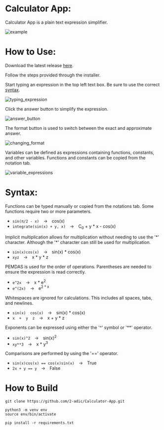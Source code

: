 # Calculator App:
Calculator App is a plain text expression simplifier.

![example](https://github.com/user-attachments/assets/63c7ff34-3a8d-4066-afbd-995be43806e1)

# How to Use:

Download the latest release [here](https://github.com/2-adic/Calculator-App/releases/latest).

Follow the steps provided through the installer.

Start typing an expression in the top left text box. Be sure to use the correct [syntax](#syntax).

![typing_expression](https://github.com/user-attachments/assets/ee3b6552-ef8f-4b1f-9895-97fe06cf78de)

Click the answer button to simplify the expression.

![answer_button](https://github.com/user-attachments/assets/dfbfbfd4-7467-4d95-9bea-ce78af995753)

The format button is used to switch between the exact and approximate answer.

![changing_format](https://github.com/user-attachments/assets/458e0b2e-9b52-4546-833c-63cd998057f1)

Variables can be defined as expressions containing functions, constants, and other variables. Functions and constants can be copied from the notation tab.

![variable_expressions](https://github.com/user-attachments/assets/7d14f8c2-a7b3-4cf0-b297-81e291bbe3c1)

# Syntax:

Functions can be typed manually or copied from the notations tab. Some functions require two or more parameters.
- ````sin(π/2 - x)````&emsp;→&emsp;cos(x)
- ````integrate(sin(x) + y, x)````&emsp;→&emsp;C<sub>0</sub> + y * x - cos(x)

Implicit multiplication allows for multiplication without needing to use the '\*' character. Although the '\*' character can still be used for multiplication.
- ````sin(x)cos(x)````&emsp;→&emsp;sin(x) \* cos(x)
- ````xyz````&emsp;→&emsp;x \* y \* z

PEMDAS is used for the order of operations. Parentheses are needed to ensure the expression is read correctly.
- ````e^2x````&emsp;→&emsp;x * e<sup>2</sup>
- ````e^(2x)````&emsp;→&emsp;e<sup>2 * x</sup>

Whitespaces are ignored for calculations. This includes all spaces, tabs, and newlines.
- ````sin(x)  cos(x)````&emsp;→&emsp;sin(x) \* cos(x)
- ````x  +  y  z````&emsp;→&emsp;x + y \* z

Exponents can be expressed using either the '^' symbol or '**' operator.
- ````sin(x)^2````&emsp;→&emsp;sin(x)<sup>2</sup>
- ````xy**3````&emsp;→&emsp;x * y<sup>3</sup>

Comparisons are performed by using the '==' operator.
- ````sin(x)cos(x) == cos(x)sin(x)````&emsp;→&emsp;True
- ````2x + y == y````&emsp;→&emsp;False

# How to Build

````
git clone https://github.com/2-adic/Calculator-App.git
````

````
python3 -m venv env
source env/bin/activate
````

````
pip install -r requirements.txt
````



























